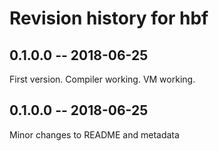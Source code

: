 # Revision history for hbf

## 0.1.0.0 -- 2018-06-25

First version. Compiler working. VM working.

## 0.1.0.0 -- 2018-06-25

Minor changes to README and metadata
